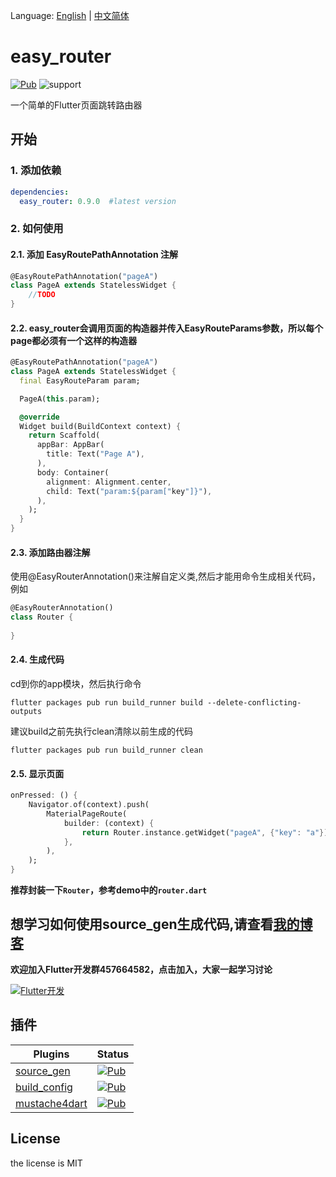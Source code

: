 Language: [English](README.md) | [中文简体](README-ZH.md)

# easy_router

[![Pub](https://img.shields.io/pub/v/easy_router.svg?style=flat)](https://pub.flutter-io.cn/packages/easy_router) ![support](https://img.shields.io/badge/platform-flutter-ff69b4.svg?style=flat)

一个简单的Flutter页面跳转路由器

## 开始

### 1. 添加依赖

```yaml
dependencies:
  easy_router: 0.9.0  #latest version
```


### 2. 如何使用

#### 2.1. 添加 EasyRoutePathAnnotation 注解

```dart
@EasyRoutePathAnnotation("pageA")
class PageA extends StatelessWidget {
    //TODO
}
```



#### 2.2. easy_router会调用页面的构造器并传入EasyRouteParams参数，所以每个page都必须有一个这样的构造器

```dart
@EasyRoutePathAnnotation("pageA")
class PageA extends StatelessWidget {
  final EasyRouteParam param;

  PageA(this.param);

  @override
  Widget build(BuildContext context) {
    return Scaffold(
      appBar: AppBar(
        title: Text("Page A"),
      ),
      body: Container(
        alignment: Alignment.center,
        child: Text("param:${param["key"]}"),
      ),
    );
  }
}
```



#### 2.3. 添加路由器注解

使用@EasyRouterAnnotation()来注解自定义类,然后才能用命令生成相关代码，例如

```dart
@EasyRouterAnnotation()
class Router {
  
}
```



#### 2.4. 生成代码

cd到你的app模块，然后执行命令

```
flutter packages pub run build_runner build --delete-conflicting-outputs
```

建议build之前先执行clean清除以前生成的代码

```
flutter packages pub run build_runner clean
```



#### 2.5. 显示页面

```dart
onPressed: () {
    Navigator.of(context).push(
        MaterialPageRoute(
            builder: (context) {
                return Router.instance.getWidget("pageA", {"key": "a"});
            },
        ),
    );
}
```

**推荐封装一下`Router`，参考demo中的`router.dart`**



## 想学习如何使用source_gen生成代码,请查看[我的博客](https://juejin.im/post/5d76011be51d453b1e478b52)

**欢迎加入Flutter开发群457664582，点击加入，大家一起学习讨论**

<a target="_blank" href="//shang.qq.com/wpa/qunwpa?idkey=e735bf338a6b7b917fbf256bfd5a56396a07c898a6c021b6bdddaab2ec9e63d1"><img border="0" src="https://mirror-gold-cdn.xitu.io/-temp/15672978711567552d?w=90&h=22&f=png&s=1827" alt="Flutter开发" title="Flutter开发"></a>

## 插件

| Plugins|Status|
| --- | --- |
|[source_gen](https://github.com/dart-lang/source_gen)|[![Pub](https://img.shields.io/pub/v/source_gen.svg?style=flat)](https://pub.flutter-io.cn/packages/source_gen)|
| [build_config](https://github.com/dart-lang/build)        | [![Pub](https://img.shields.io/pub/v/build_config.svg?style=flat)](https://pub.flutter-io.cn/packages/build_config) |
| [mustache4dart](https://github.com/valotas/mustache4dart) | [![Pub](https://img.shields.io/badge/mustache4dart-v3.0.0_dev.1.0-orange.svg?style=flat)](https://pub.flutter-io.cn/packages/mustache4dart/versions/3.0.0-dev.1.0) |

## License

the license is MIT

